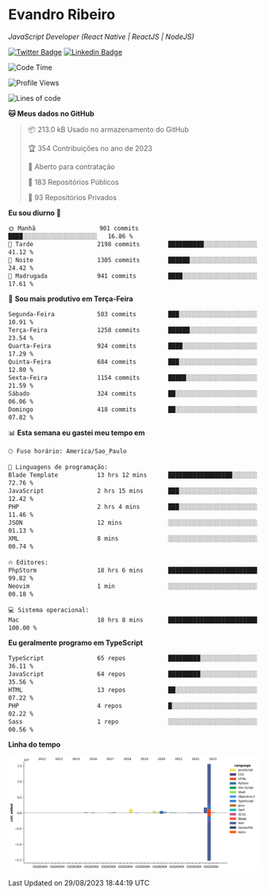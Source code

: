 # Evandro **Ribeiro**

*JavaScript Developer (React Native | ReactJS | NodeJS)*

[![Twitter Badge](https://img.shields.io/badge/-@ribeiroevandro-201B2D?style=flat-square&labelColor=201B2D&logo=twitter&logoColor=white&link=https://twitter.com/ribeiroevandro)](https://twitter.com/ribeiroevandro) 
[![Linkedin Badge](https://img.shields.io/badge/-Evandro%20Ribeiro-201B2D?style=flat-square&logo=Linkedin&logoColor=white&link=https://www.linkedin.com/in/ribeiroevandro)](https://www.linkedin.com/in/ribeiroevandro) 


<!--START_SECTION:waka-->
![Code Time](http://img.shields.io/badge/Code%20Time-3%2C375%20hrs%208%20mins-blue)

![Profile Views](http://img.shields.io/badge/Visualizac%C3%B5es%20do%20perfil-1-blue)

![Lines of code](https://img.shields.io/badge/Desde%20o%20Hello%20World%20eu%20escrevi-20.6%20million%20linhas%20de%20c%C3%B3digo-blue)

**🐱 Meus dados no GitHub** 

> 📦 213.0 kB Usado no armazenamento do GitHub 
 > 
> 🏆 354 Contribuições no ano de 2023
 > 
> 💼 Aberto para contratação
 > 
> 📜 183 Repositórios Públicos 
 > 
> 🔑 93 Repositórios Privados 
 > 
**Eu sou diurno 🐤** 

```text
🌞 Manhã                  901 commits         ████░░░░░░░░░░░░░░░░░░░░░   16.86 % 
🌆 Tarde                  2198 commits        ██████████░░░░░░░░░░░░░░░   41.12 % 
🌃 Noite                  1305 commits        ██████░░░░░░░░░░░░░░░░░░░   24.42 % 
🌙 Madrugada              941 commits         ████░░░░░░░░░░░░░░░░░░░░░   17.61 % 
```
📅 **Sou mais produtivo em Terça-Feira** 

```text
Segunda-Feira            583 commits         ███░░░░░░░░░░░░░░░░░░░░░░   10.91 % 
Terça-Feira              1258 commits        ██████░░░░░░░░░░░░░░░░░░░   23.54 % 
Quarta-Feira             924 commits         ████░░░░░░░░░░░░░░░░░░░░░   17.29 % 
Quinta-Feira             684 commits         ███░░░░░░░░░░░░░░░░░░░░░░   12.80 % 
Sexta-Feira              1154 commits        █████░░░░░░░░░░░░░░░░░░░░   21.59 % 
Sábado                   324 commits         ██░░░░░░░░░░░░░░░░░░░░░░░   06.06 % 
Domingo                  418 commits         ██░░░░░░░░░░░░░░░░░░░░░░░   07.82 % 
```


📊 **Esta semana eu gastei meu tempo em** 

```text
🕑︎ Fuso horário: America/Sao_Paulo

💬 Linguagens de programação: 
Blade Template           13 hrs 12 mins      ██████████████████░░░░░░░   72.76 % 
JavaScript               2 hrs 15 mins       ███░░░░░░░░░░░░░░░░░░░░░░   12.42 % 
PHP                      2 hrs 4 mins        ███░░░░░░░░░░░░░░░░░░░░░░   11.46 % 
JSON                     12 mins             ░░░░░░░░░░░░░░░░░░░░░░░░░   01.13 % 
XML                      8 mins              ░░░░░░░░░░░░░░░░░░░░░░░░░   00.74 % 

🔥 Editores: 
PhpStorm                 18 hrs 6 mins       █████████████████████████   99.82 % 
Neovim                   1 min               ░░░░░░░░░░░░░░░░░░░░░░░░░   00.18 % 

💻 Sistema operacional: 
Mac                      18 hrs 8 mins       █████████████████████████   100.00 % 
```

**Eu geralmente programo em TypeScript** 

```text
TypeScript               65 repos            █████████░░░░░░░░░░░░░░░░   36.11 % 
JavaScript               64 repos            █████████░░░░░░░░░░░░░░░░   35.56 % 
HTML                     13 repos            ██░░░░░░░░░░░░░░░░░░░░░░░   07.22 % 
PHP                      4 repos             █░░░░░░░░░░░░░░░░░░░░░░░░   02.22 % 
Sass                     1 repo              ░░░░░░░░░░░░░░░░░░░░░░░░░   00.56 % 
```



**Linha do tempo**

![Lines of Code chart](https://raw.githubusercontent.com/ribeiroevandro/ribeiroevandro/main/assets/bar_graph.png)


 Last Updated on 29/08/2023 18:44:19 UTC
<!--END_SECTION:waka-->
